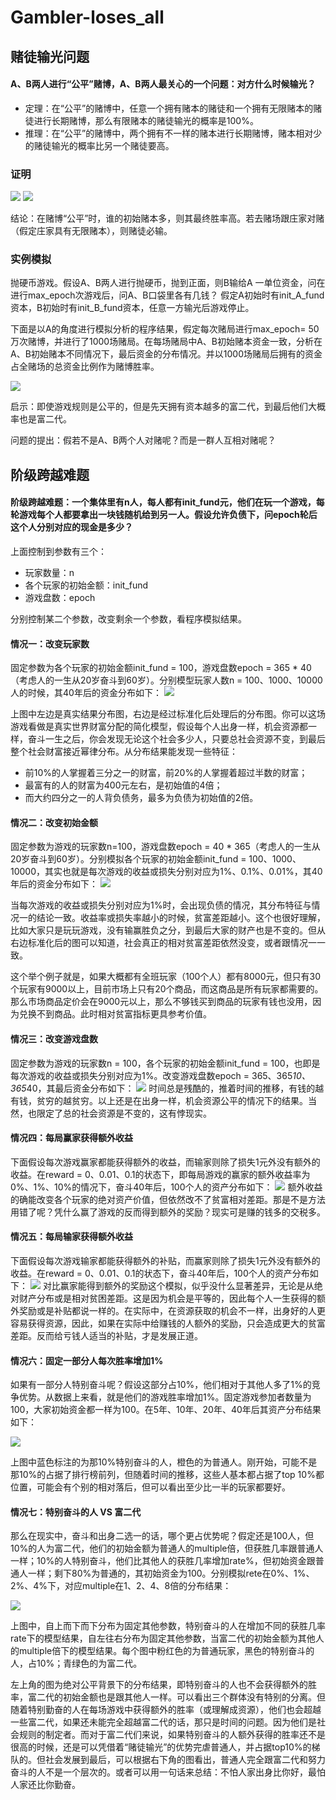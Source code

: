 # Gambler-loses_all

## 赌徒输光问题
#### A、B两人进行“公平”赌博，A、B两人最关心的一个问题：对方什么时候输光？
- 定理：在“公平”的赌博中，任意一个拥有赌本的赌徒和一个拥有无限赌本的赌徒进行长期赌博，那么有限赌本的赌徒输光的概率是100%。
- 推理：在“公平”的赌博中，两个拥有不一样的赌本进行长期赌博，赌本相对少的赌徒输光的概率比另一个赌徒要高。

### 证明
![](https://github.com/Aplicity/Gambler-loses_all/blob/master/prove_images/prove_01.png)
![](https://github.com/Aplicity/Gambler-loses_all/blob/master/prove_images/prove_02.png)

结论：在赌博“公平”时，谁的初始赌本多，则其最终胜率高。若去赌场跟庄家对赌（假定庄家具有无限赌本），则赌徒必输。


### 实例模拟

抛硬币游戏。假设A、B两人进行抛硬币，抛到正面，则B输给A 一单位资金，问在进行max_epoch次游戏后，问A、B口袋里各有几钱？ 假定A初始时有init_A_fund资本，B初始时有init_B_fund资本，任意一方输光后游戏停止。
                 
下面是以A的角度进行模拟分析的程序结果，假定每次赌局进行max_epoch= 50万次赌博，并进行了1000场赌局。在每场赌局中A、B初始赌本资金一致，分析在A、B初始赌本不同情况下，最后资金的分布情况。并以1000场赌局后拥有的资金占全赌场的总资金比例作为赌博胜率。

![](https://github.com/Aplicity/Gambler-loses_all/blob/master/images/不同初始赌本下的赌徒输光问题.png)

启示：即使游戏规则是公平的，但是先天拥有资本越多的富二代，到最后他们大概率也是富二代。

问题的提出：假若不是A、B两个人对赌呢？而是一群人互相对赌呢？

## 阶级跨越难题
#### 阶级跨越难题：一个集体里有n人，每人都有init_fund元，他们在玩一个游戏，每轮游戏每个人都要拿出一块钱随机给到另一人。假设允许负债下，问epoch轮后这个人分别对应的现金是多少？

上面控制到参数有三个：
 - 玩家数量：n
 - 各个玩家的初始金额：init_fund
 - 游戏盘数：epoch
 
分别控制某二个参数，改变剩余一个参数，看程序模拟结果。


#### 情况一：改变玩家数

  固定参数为各个玩家的初始金额init_fund = 100，游戏盘数epoch = 365 * 40（考虑人的一生从20岁奋斗到60岁）。分别模型玩家人数n = 100、1000、10000人的时候，其40年后的资金分布如下：
  ![](https://github.com/Aplicity/Gambler-loses_all/blob/master/images/不同数量参与者下的分布.png)
  
上图中左边是真实结果分布图，右边是经过标准化后处理后的分布图。你可以这场游戏看做是真实世界财富分配的简化模型，假设每个人出身一样，机会资源都一样，奋斗一生之后，你会发现无论这个社会多少人，只要总社会资源不变，到最后整个社会财富接近幂律分布。从分布结果能发现一些特征：
 - 前10%的人掌握着三分之一的财富，前20%的人掌握着超过半数的财富；
 - 最富有的人的财富为400元左右，是初始值的4倍；
 - 而大约四分之一的人背负债务，最多为负债为初始值的2倍。


#### 情况二：改变初始金额
固定参数为游戏的玩家数n=100，游戏盘数epoch = 40 * 365（考虑人的一生从20岁奋斗到60岁）。分别模拟各个玩家的初始金额init_fund = 100、1000、10000，其实也就是每次游戏的收益或损失分别对应为1%、0.1%、0.01%，其40年后的资金分布如下：
  ![](https://github.com/Aplicity/Gambler-loses_all/blob/master/images/不同初始金额下的分布.png)

  当每次游戏的收益或损失分别对应为1%时，会出现负债的情况，其分布特征与情况一的结论一致。收益率或损失率越小的时候，贫富差距越小。这个也很好理解，比如大家只是玩玩游戏，没有输赢胜负之分，到最后大家的财产也是不变的。但从右边标准化后的图可以知道，社会真正的相对贫富差距依然没变，或者跟情况一一致。

  这个举个例子就是，如果大概都有全班玩家（100个人）都有8000元，但只有30个玩家有9000以上，目前市场上只有20个商品，而这商品是所有玩家都需要的。那么市场商品定价会在9000元以上，那么不够钱买到商品的玩家有钱也没用，因为兑换不到商品。此时相对贫富指标更具参考价值。
  
#### 情况三：改变游戏盘数
固定参数为游戏的玩家数n = 100，各个玩家的初始金额init_fund = 100，也即是每次游戏的收益或损失分别对应为1%。改变游戏盘数epoch = 365、365*10、365*40，其最后资金分布如下：
  ![](https://github.com/Aplicity/Gambler-loses_all/blob/master/images/不同轮转次数下的分布.png)
  时间总是残酷的，推着时间的推移，有钱的越有钱，贫穷的越贫穷。以上还是在出身一样，机会资源公平的情况下的结果。当然，也限定了总的社会资源是不变的，这有悖现实。

#### 情况四：每局赢家获得额外收益
下面假设每次游戏赢家都能获得额外的收益，而输家则除了损失1元外没有额外的收益。在reward = 0、0.01、0.1的状态下，即每局游戏的赢家的额外收益率为0%、1%、10%的情况下，奋斗40年后，100个人的资产分布如下：
  ![](https://github.com/Aplicity/Gambler-loses_all/blob/master/images/赢家在不同额外收益下的分布.png)
  额外收益的确能改变各个玩家的绝对资产价值，但依然改不了贫富相对差距。那是不是方法用错了呢？凭什么赢了游戏的反而得到额外的奖励？现实可是赚的钱多的交税多。

#### 情况五：每局输家获得额外收益
下面假设每次游戏输家都能获得额外的补贴，而赢家则除了损失1元外没有额外的收益。在reward = 0、0.01、0.1的状态下，奋斗40年后，100个人的资产分布如下：
  ![](https://github.com/Aplicity/Gambler-loses_all/blob/master/images/输家在不同额外收益下的分布.png)
  对比赢家能得到额外的奖励这个模拟，似乎没什么显著差异，无论是从绝对财产分布或是相对贫困差距。这是因为机会是平等的，因此每个人一生获得的额外奖励或是补贴都说一样的。在实际中，在资源获取的机会不一样，出身好的人更容易获得资源，因此，如果在实际中给赚钱的人额外的奖励，只会造成更大的贫富差距。反而给亏钱人适当的补贴，才是发展正道。
  
 #### 情况六：固定一部分人每次胜率增加1%
如果有一部分人特别奋斗呢？假设这部分占10%，他们相对于其他人多了1%的竞争优势。从数据上来看，就是他们的游戏胜率增加1%。固定游戏参加者数量为100，大家初始资金都一样为100。在5年、10年、20年、40年后其资产分布结果如下：

  ![](https://github.com/Aplicity/Gambler-loses_all/blob/master/images/10%25%E7%9A%84%E4%BA%BA%E7%89%B9%E5%88%AB%E5%8A%AA%E5%8A%9B%E5%B9%B6%E6%AF%94%E5%85%B6%E4%BB%96%E4%BA%BA%E9%AB%981%25%E7%9A%84%E8%B5%A2%E7%8E%87.png)
  
上图中蓝色标注的为那10%特别奋斗的人，橙色的为普通人。刚开始，可能不是那10%的占据了排行榜前列，但随着时间的推移，这些人基本都占据了top 10%都位置，可能会有个别的相对落后，但可以看出至少比一半的玩家都要好。

 #### 情况七：特别奋斗的人 VS 富二代
那么在现实中，奋斗和出身二选一的话，哪个更占优势呢？假定还是100人，但10%的人为富二代，他们的初始金额为普通人的multiple倍，但获胜几率跟普通人一样；10%的人特别奋斗，他们比其他人的获胜几率增加rate%，但初始资金跟普通人一样；剩下80%为普通的，其初始资金为100。分别模拟rete在0%、1%、2%、4%下，对应multiple在1、2、4、8倍的分布结果：

![](https://github.com/Aplicity/Gambler-loses_all/blob/master/images/%E5%A5%8B%E6%96%97%E5%A2%9E%E5%8A%A0rate%25%E7%9A%84%E8%8E%B7%E8%83%9C%E6%A6%82%E7%8E%87vs%E5%87%BA%E8%BA%AB%E6%8B%A5%E6%9C%89%E8%B5%84%E6%9C%AC%E4%B8%BA%E6%99%AE%E9%80%9A%E4%BA%BA%E7%9A%84multiple%E5%80%8D.png) 

 上图中，自上而下而下分布为固定其他参数，特别奋斗的人在增加不同的获胜几率rate下的模型结果，自左往右分布为固定其他参数，当富二代的初始金额为其他人的multiple倍下的模型结果。每个图中粉红色的为普通玩家，黑色的特别奋斗的人，占10%；青绿色的为富二代。

左上角的图为绝对公平背景下的分布结果，即特别奋斗的人也不会获得额外的胜率，富二代的初始金额也是跟其他人一样。可以看出三个群体没有特别的分离。但随着特别勤奋的人在每场游戏中获得额外的胜率（或理解成资源），他们也会超越一些富二代，如果还未能完全超越富二代的话，那只是时间的问题。因为他们是社会规则的制定者。而对于富二代们来说，如果特别奋斗的人额外获得的胜率还不是很高的时候，还是可以凭借着“赌徒输光”的优势完虐普通人，并占据top10%的梯队的。但社会发展到最后，可以根据右下角的图看出，普通人完全跟富二代和努力奋斗的人不是一个层次的。或者可以用一句话来总结：不怕人家出身比你好，最怕人家还比你勤奋。

  
  


 
 
